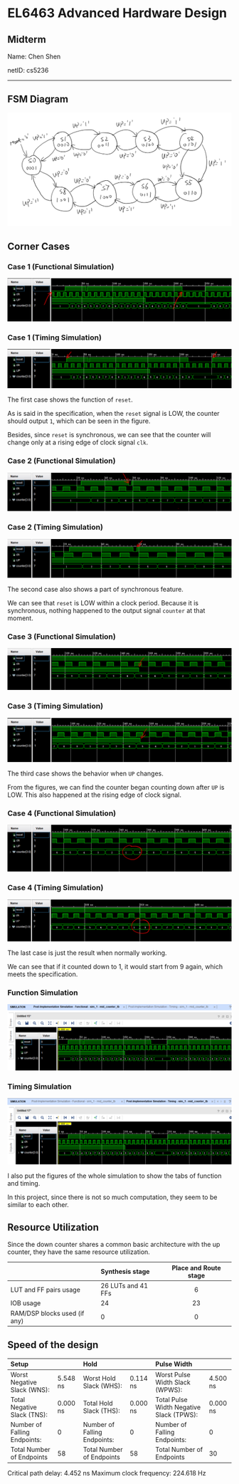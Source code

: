 # EL6463 Advanced Hardware Design

## Midterm

Name: Chen Shen

netID: cs5236

----

## FSM Diagram

![FSM_diag](image/FSM.png)

## Corner Cases

### Case 1 (Functional Simulation)

![mid_corner1_func](image/mid_corner1_func.png)

### Case 1 (Timing Simulation)

![mid_corner1_timing](image/mid_corner1_timing.png)

The first case shows the function of `reset`.

As is said in the specification, when the `reset` signal is LOW, the counter should output `1`, which can be seen in the figure.

Besides, since `reset` is synchronous, we can see that the counter will change only at a rising edge of clock signal `clk`.

### Case 2 (Functional Simulation)

![mid_corner2_func](image/mid_corner2_func.png)

### Case 2 (Timing Simulation)

![mid_corner2_timing](image/mid_corner2_timing.png)

The second case also shows a part of synchronous feature.

We can see that `reset` is LOW within a clock period.
Because it is synchronous, nothing happened to the output signal `counter` at that moment.

### Case 3 (Functional Simulation)

![mid_corner3_func](image/mid_corner3_func.png)

### Case 3 (Timing Simulation)

![mid_corner3_timing](image/mid_corner3_timing.png)

The third case shows the behavior when `UP` changes.

From the figures, we can find the counter began counting down after `UP` is LOW.
This also happened at the rising edge of clock signal.

### Case 4 (Functional Simulation)

![mid_corner4_func](image/mid_corner4_func.png)

### Case 4 (Timing Simulation)

![mid_corner4_timing](image/mid_corner4_timing.png)

The last case is just the result when normally working.

We can see that if it counted down to 1, it would start from 9 again, which meets the specification.

### Function Simulation

![mid_func](image/mid_func.png)

### Timing Simulation

![mid_func](image/mid_timing.png)

I also put the figures of the whole simulation to show the tabs of function and timing.

In this project, since there is not so much computation, they seem to be similar to each other.

## Resource Utilization

Since the down counter shares a common basic architecture with the up counter, they have the same resource utilization.

|                              | Synthesis stage    | Place and Route stage |
| :--------------------------- | :----------------- | :-------------------: |
| LUT and FF pairs usage       | 26 LUTs and 41 FFs | 6                     |
| IOB usage                    | 24                 | 23                    |
| RAM/DSP blocks used (if any) | 0                  | 0                     |

## Speed of the design

| Setup                        |          | Hold                         |          | Pulse Width                              |          |
| :--------------------------- | :------- | :--------------------------- | :------- | :--------------------------------------- | :------- |
| Worst Negative Slack (WNS):  | 5.548 ns | Worst Hold Slack (WHS):      | 0.114 ns | Worst Pulse Width Slack (WPWS):          | 4.500 ns |
| Total Negative Slack (TNS):  | 0.000 ns | Total Hold Slack (THS):      | 0.000 ns | Total Pulse Width Negative Slack (TPWS): | 0.000 ns |
| Number of Falling Endpoints: | 0        | Number of Falling Endpoints: | 0        | Number of Falling Endpoints:             | 0        |
| Total Number of Endpoints    | 58       | Total Number of Endpoints    | 58       | Total Number of Endpoints                | 30       |

Critical path delay: 4.452 ns
Maximum clock frequency: 224.618 Hz